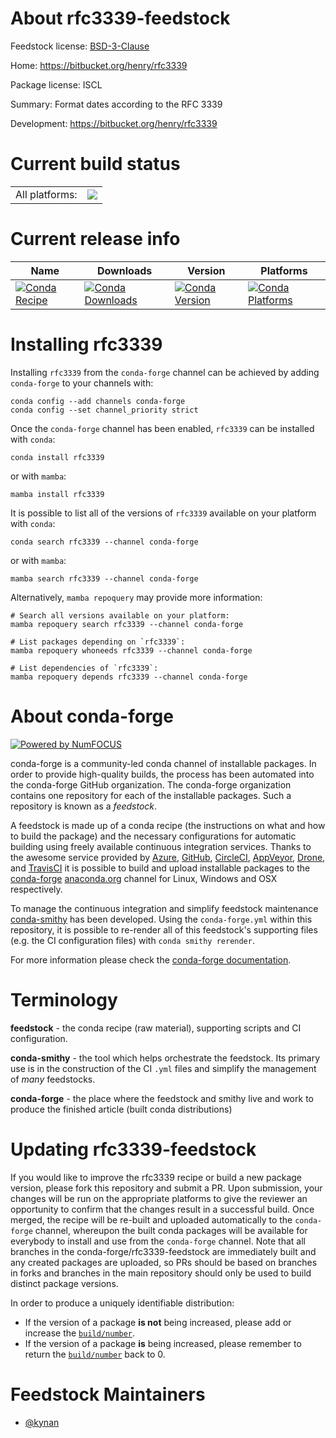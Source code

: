 About rfc3339-feedstock
=======================

Feedstock license: [BSD-3-Clause](https://github.com/conda-forge/rfc3339-feedstock/blob/main/LICENSE.txt)

Home: https://bitbucket.org/henry/rfc3339

Package license: ISCL

Summary: Format dates according to the RFC 3339

Development: https://bitbucket.org/henry/rfc3339

Current build status
====================


<table><tr><td>All platforms:</td>
    <td>
      <a href="https://dev.azure.com/conda-forge/feedstock-builds/_build/latest?definitionId=3538&branchName=main">
        <img src="https://dev.azure.com/conda-forge/feedstock-builds/_apis/build/status/rfc3339-feedstock?branchName=main">
      </a>
    </td>
  </tr>
</table>

Current release info
====================

| Name | Downloads | Version | Platforms |
| --- | --- | --- | --- |
| [![Conda Recipe](https://img.shields.io/badge/recipe-rfc3339-green.svg)](https://anaconda.org/conda-forge/rfc3339) | [![Conda Downloads](https://img.shields.io/conda/dn/conda-forge/rfc3339.svg)](https://anaconda.org/conda-forge/rfc3339) | [![Conda Version](https://img.shields.io/conda/vn/conda-forge/rfc3339.svg)](https://anaconda.org/conda-forge/rfc3339) | [![Conda Platforms](https://img.shields.io/conda/pn/conda-forge/rfc3339.svg)](https://anaconda.org/conda-forge/rfc3339) |

Installing rfc3339
==================

Installing `rfc3339` from the `conda-forge` channel can be achieved by adding `conda-forge` to your channels with:

```
conda config --add channels conda-forge
conda config --set channel_priority strict
```

Once the `conda-forge` channel has been enabled, `rfc3339` can be installed with `conda`:

```
conda install rfc3339
```

or with `mamba`:

```
mamba install rfc3339
```

It is possible to list all of the versions of `rfc3339` available on your platform with `conda`:

```
conda search rfc3339 --channel conda-forge
```

or with `mamba`:

```
mamba search rfc3339 --channel conda-forge
```

Alternatively, `mamba repoquery` may provide more information:

```
# Search all versions available on your platform:
mamba repoquery search rfc3339 --channel conda-forge

# List packages depending on `rfc3339`:
mamba repoquery whoneeds rfc3339 --channel conda-forge

# List dependencies of `rfc3339`:
mamba repoquery depends rfc3339 --channel conda-forge
```


About conda-forge
=================

[![Powered by
NumFOCUS](https://img.shields.io/badge/powered%20by-NumFOCUS-orange.svg?style=flat&colorA=E1523D&colorB=007D8A)](https://numfocus.org)

conda-forge is a community-led conda channel of installable packages.
In order to provide high-quality builds, the process has been automated into the
conda-forge GitHub organization. The conda-forge organization contains one repository
for each of the installable packages. Such a repository is known as a *feedstock*.

A feedstock is made up of a conda recipe (the instructions on what and how to build
the package) and the necessary configurations for automatic building using freely
available continuous integration services. Thanks to the awesome service provided by
[Azure](https://azure.microsoft.com/en-us/services/devops/), [GitHub](https://github.com/),
[CircleCI](https://circleci.com/), [AppVeyor](https://www.appveyor.com/),
[Drone](https://cloud.drone.io/welcome), and [TravisCI](https://travis-ci.com/)
it is possible to build and upload installable packages to the
[conda-forge](https://anaconda.org/conda-forge) [anaconda.org](https://anaconda.org/)
channel for Linux, Windows and OSX respectively.

To manage the continuous integration and simplify feedstock maintenance
[conda-smithy](https://github.com/conda-forge/conda-smithy) has been developed.
Using the ``conda-forge.yml`` within this repository, it is possible to re-render all of
this feedstock's supporting files (e.g. the CI configuration files) with ``conda smithy rerender``.

For more information please check the [conda-forge documentation](https://conda-forge.org/docs/).

Terminology
===========

**feedstock** - the conda recipe (raw material), supporting scripts and CI configuration.

**conda-smithy** - the tool which helps orchestrate the feedstock.
                   Its primary use is in the construction of the CI ``.yml`` files
                   and simplify the management of *many* feedstocks.

**conda-forge** - the place where the feedstock and smithy live and work to
                  produce the finished article (built conda distributions)


Updating rfc3339-feedstock
==========================

If you would like to improve the rfc3339 recipe or build a new
package version, please fork this repository and submit a PR. Upon submission,
your changes will be run on the appropriate platforms to give the reviewer an
opportunity to confirm that the changes result in a successful build. Once
merged, the recipe will be re-built and uploaded automatically to the
`conda-forge` channel, whereupon the built conda packages will be available for
everybody to install and use from the `conda-forge` channel.
Note that all branches in the conda-forge/rfc3339-feedstock are
immediately built and any created packages are uploaded, so PRs should be based
on branches in forks and branches in the main repository should only be used to
build distinct package versions.

In order to produce a uniquely identifiable distribution:
 * If the version of a package **is not** being increased, please add or increase
   the [``build/number``](https://docs.conda.io/projects/conda-build/en/latest/resources/define-metadata.html#build-number-and-string).
 * If the version of a package **is** being increased, please remember to return
   the [``build/number``](https://docs.conda.io/projects/conda-build/en/latest/resources/define-metadata.html#build-number-and-string)
   back to 0.

Feedstock Maintainers
=====================

* [@kynan](https://github.com/kynan/)

